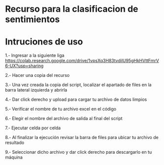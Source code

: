 # Recurso para la clasificacion de sentimientos
# Intruciones de uso
1.- Ingresar a la siguiente liga
https://colab.research.google.com/drive/1vpsXq3H83tvdilU95gHkHVttFmrV6-UX?usp=sharing

2.- Hacer una copia del recurso

3.- Una vez creada la copia del script, localizar el apartado de files en la barra lateral
    izquierda y abrirla

4.- Dar click derecho y upload para cargar tu archivo de datos limpios

5.- Verificar el nombre de tu archivo excel en el código

6.- Elegir el nombre del archivo de salida al final del script

7.- Ejecutar celda por celda

8.- Al finalizar la ejecución revisar la barra de files para ubicar tu archivo de resultado

9.- Seleccionar dicho archivo y dar click derecho para descargarlo en tu máquina



